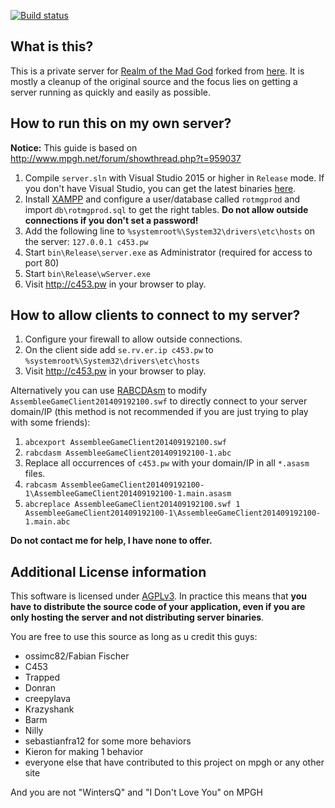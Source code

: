 [![Build status](https://ci.appveyor.com/api/projects/status/imjseh4u5rninkwl?svg=true)](https://ci.appveyor.com/project/mrexodia/fabiano-swagger-of-doom)

## What is this?

This is a private server for [Realm of the Mad God](http://www.realmofthemadgod.com) forked from [here](https://github.com/ossimc82/fabiano-swagger-of-doom). It is mostly a cleanup of the original source and the focus lies on getting a server running as quickly and easily as possible.

## How to run this on my own server?

**Notice:** This guide is based on http://www.mpgh.net/forum/showthread.php?t=959037

1. Compile `server.sln` with Visual Studio 2015 or higher in `Release` mode. If you don't have Visual Studio, you can get the latest binaries [here](https://ci.appveyor.com/project/mrexodia/fabiano-swagger-of-doom/build/artifacts).
2. Install [XAMPP](https://www.apachefriends.org) and configure a user/database called `rotmgprod` and import `db\rotmgprod.sql` to get the right tables. **Do not allow outside connections if you don't set a password!**
3. Add the following line to `%systemroot%\System32\drivers\etc\hosts` on the server: `127.0.0.1 c453.pw`
3. Start `bin\Release\server.exe` as Administrator (required for access to port 80)
4. Start `bin\Release\wServer.exe`
5. Visit http://c453.pw in your browser to play.

## How to allow clients to connect to my server?

1. Configure your firewall to allow outside connections.
2. On the client side add `se.rv.er.ip c453.pw` to `%systemroot%\System32\drivers\etc\hosts`
3. Visit http://c453.pw in your browser to play.

Alternatively you can use [RABCDAsm](https://github.com/CyberShadow/RABCDAsm) to modify `AssembleeGameClient201409192100.swf` to directly connect to your server domain/IP (this method is not recommended if you are just trying to play with some friends):

1. `abcexport AssembleeGameClient201409192100.swf`
2. `rabcdasm AssembleeGameClient201409192100-1.abc`
3. Replace all occurrences of `c453.pw` with your domain/IP in all `*.asasm` files.
4. `rabcasm AssembleeGameClient201409192100-1\AssembleeGameClient201409192100-1.main.asasm`
5. `abcreplace AssembleeGameClient201409192100.swf 1 AssembleeGameClient201409192100-1\AssembleeGameClient201409192100-1.main.abc`

**Do not contact me for help, I have none to offer.**

## Additional License information

This software is licensed under [AGPLv3](https://choosealicense.com/licenses/agpl-3.0). In practice this means that **you have to distribute the source code of your application, even if you are only hosting the server and not distributing server binaries**.

You are free to use this source as long as u credit this guys:

- ossimc82/Fabian Fischer
- C453
- Trapped
- Donran
- creepylava
- Krazyshank
- Barm
- Nilly
- sebastianfra12 for some more behaviors
- Kieron for making 1 behavior
- everyone else that have contributed to this project on mpgh or any other site

And you are not "WintersQ" and "I Don't Love You" on MPGH
